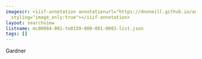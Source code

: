 ```yaml
---
imagescr: <iiif-annotation annotationurl="https://dnoneill.github.io/annotate/annotations/mc00084-001-te0159-000-001-0001-7.json"
  styling="image_only:true"></iiif-annotation>
layout: searchview
listname: mc00084-001-te0159-000-001-0001-list.json
tags: []
---
```

Gardner